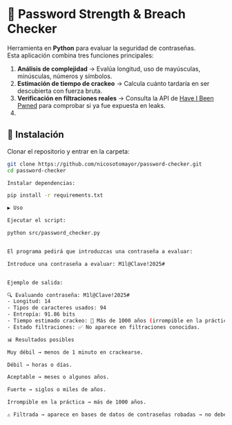 # 🔐 Password Strength & Breach Checker
Herramienta en **Python** para evaluar la seguridad de contraseñas.  
Esta aplicación combina tres funciones principales:  
1. **Análisis de complejidad** → Evalúa longitud, uso de mayúsculas, minúsculas, números y símbolos.  
2. **Estimación de tiempo de crackeo** → Calcula cuánto tardaría en ser descubierta con fuerza bruta.  
3. **Verificación en filtraciones reales** → Consulta la API de [Have I Been Pwned](https://haveibeenpwned.com) para comprobar si ya fue expuesta en leaks.
4. 
## 🚀 Instalación
Clonar el repositorio y entrar en la carpeta:
```bash
git clone https://github.com/nicosotomayor/password-checker.git
cd password-checker

Instalar dependencias:

pip install -r requirements.txt

▶️ Uso

Ejecutar el script:

python src/password_checker.py


El programa pedirá que introduzcas una contraseña a evaluar:

Introduce una contraseña a evaluar: M1l@Clave!2025#


Ejemplo de salida:

🔍 Evaluando contraseña: M1l@Clave!2025#
- Longitud: 14
- Tipos de caracteres usados: 94
- Entropía: 91.86 bits
- Tiempo estimado crackeo: 🔐 Más de 1000 años (irrompible en la práctica)
- Estado filtraciones: ✅ No aparece en filtraciones conocidas.

📊 Resultados posibles

Muy débil → menos de 1 minuto en crackearse.

Débil → horas o días.

Aceptable → meses o algunos años.

Fuerte → siglos o miles de años.

Irrompible en la práctica → más de 1000 años.

⚠️ Filtrada → aparece en bases de datos de contraseñas robadas → no debe usarse nunca.
